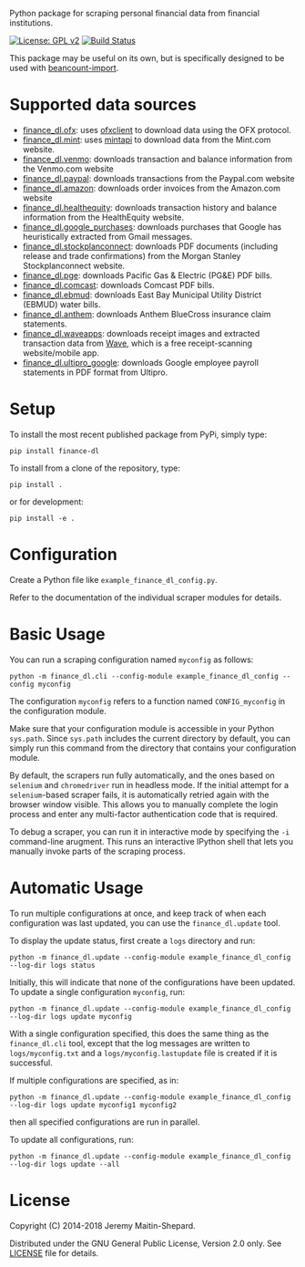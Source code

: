 Python package for scraping personal financial data from financial
institutions.

[![License: GPL v2](https://img.shields.io/badge/License-GPL%20v2-blue.svg)](LICENSE)
[![Build Status](https://travis-ci.com/jbms/finance-dl.svg?branch=master)](https://travis-ci.com/jbms/finance-dl)

This package may be useful on its own, but is specifically designed to be
used with
[beancount-import](https://github.com/jbms/beancount-import).

Supported data sources
==

- [finance_dl.ofx](finance_dl/ofx.py): uses
  [ofxclient](https://github.com/captin411/ofxclient) to download data
  using the OFX protocol.
- [finance_dl.mint](finance_dl/mint.py): uses
  [mintapi](https://github.com/mrooney/mintapi) to download data from
  the Mint.com website.
- [finance_dl.venmo](finance_dl/venmo.py): downloads transaction and
  balance information from the Venmo.com website
- [finance_dl.paypal](finance_dl/paypal.py): downloads transactions
  from the Paypal.com website
- [finance_dl.amazon](finance_dl/amazon.py): downloads order invoices
  from the Amazon.com website
- [finance_dl.healthequity](finance_dl/healthequity.py): downloads
  transaction history and balance information from the HealthEquity
  website.
- [finance_dl.google_purchases](finance_dl/google_purchases.py):
  downloads purchases that Google has heuristically extracted from
  Gmail messages.
- [finance_dl.stockplanconnect](finance_dl/stockplanconnect.py):
  downloads PDF documents (including release and trade confirmations)
  from the Morgan Stanley Stockplanconnect website.
- [finance_dl.pge](finance_dl/pge.py): downloads Pacific Gas &
  Electric (PG&E) PDF bills.
- [finance_dl.comcast](finance_dl/comcast.py): downloads Comcast PDF
  bills.
- [finance_dl.ebmud](finance_dl/ebmud.py): downloads East Bay
  Municipal Utility District (EBMUD) water bills.
- [finance_dl.anthem](finance_dl/anthem.py): downloads Anthem
  BlueCross insurance claim statements.
- [finance_dl.waveapps](finance_dl/waveapps.py): downloads receipt
  images and extracted transaction data from
  [Wave](https://waveapps.com), which is a free receipt-scanning
  website/mobile app.
- [finance_dl.ultipro_google](finance_dl/ultipro_google.py): downloads
  Google employee payroll statements in PDF format from Ultipro.

Setup
==

To install the most recent published package from PyPi, simply type:

```shell
pip install finance-dl
```

To install from a clone of the repository, type:

```shell
pip install .
```

or for development:

```shell
pip install -e .
```

Configuration
==

Create a Python file like `example_finance_dl_config.py`.

Refer to the documentation of the individual scraper modules for
details.

Basic Usage
==

You can run a scraping configuration named `myconfig` as follows:

    python -m finance_dl.cli --config-module example_finance_dl_config --config myconfig

The configuration `myconfig` refers to a function named
`CONFIG_myconfig` in the configuration module.

Make sure that your configuration module is accessible in your Python
`sys.path`.  Since `sys.path` includes the current directory by
default, you can simply run this command from the directory that
contains your configuration module.

By default, the scrapers run fully automatically, and the ones based
on `selenium` and `chromedriver` run in headless mode.  If the initial
attempt for a `selenium`-based scraper fails, it is automatically
retried again with the browser window visible.  This allows you to
manually complete the login process and enter any multi-factor
authentication code that is required.

To debug a scraper, you can run it in interactive mode by specifying
the `-i` command-line arugment.  This runs an interactive IPython
shell that lets you manually invoke parts of the scraping process.

Automatic Usage
==

To run multiple configurations at once, and keep track of when each
configuration was last updated, you can use the `finance_dl.update`
tool.

To display the update status, first create a `logs` directory and run:

    python -m finance_dl.update --config-module example_finance_dl_config --log-dir logs status

Initially, this will indicate that none of the configurations have
been updated.  To update a single configuration `myconfig`, run:

    python -m finance_dl.update --config-module example_finance_dl_config --log-dir logs update myconfig

With a single configuration specified, this does the same thing as the
`finance_dl.cli` tool, except that the log messages are written to
`logs/myconfig.txt` and a `logs/myconfig.lastupdate` file is created
if it is successful.

If multiple configurations are specified, as in:

    python -m finance_dl.update --config-module example_finance_dl_config --log-dir logs update myconfig1 myconfig2

then all specified configurations are run in parallel.

To update all configurations, run:

    python -m finance_dl.update --config-module example_finance_dl_config --log-dir logs update --all

License
==

Copyright (C) 2014-2018 Jeremy Maitin-Shepard.

Distributed under the GNU General Public License, Version 2.0 only.
See [LICENSE](LICENSE) file for details.
